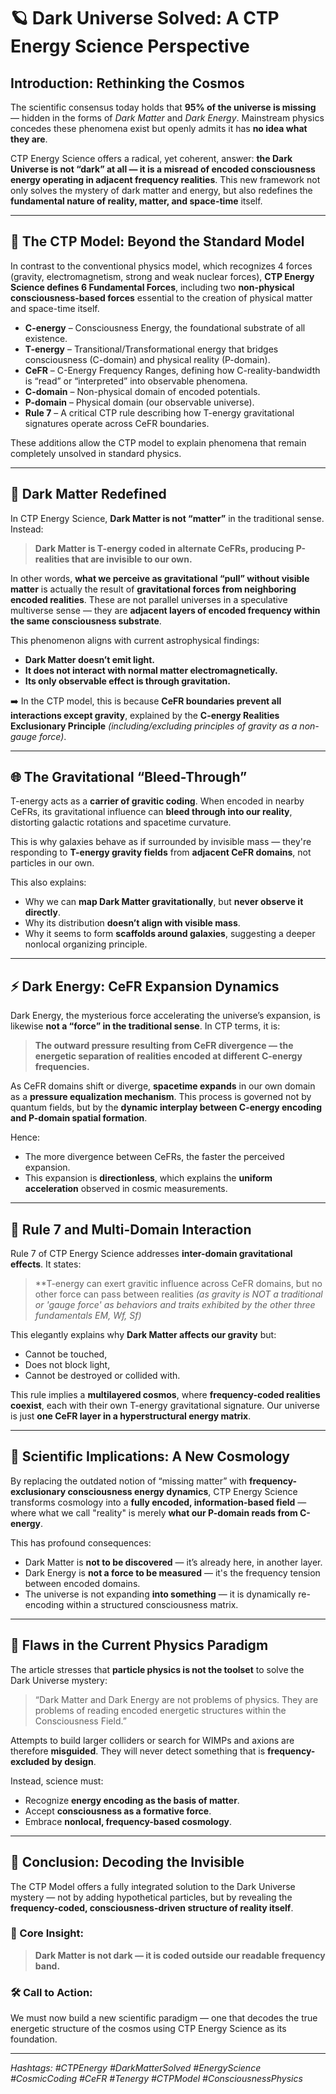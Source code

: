 # 🪐 Dark Universe Solved: A CTP Energy Science Perspective

## Introduction: Rethinking the Cosmos

The scientific consensus today holds that **95% of the universe is missing** — hidden in the forms of *Dark Matter* and *Dark Energy*. Mainstream physics concedes these phenomena exist but openly admits it has **no idea what they are**.

CTP Energy Science offers a radical, yet coherent, answer: **the Dark Universe is not “dark” at all — it is a misread of encoded consciousness energy operating in adjacent frequency realities**. This new framework not only solves the mystery of dark matter and energy, but also redefines the **fundamental nature of reality, matter, and space-time** itself.

---

## 🔬 The CTP Model: Beyond the Standard Model

In contrast to the conventional physics model, which recognizes 4 forces (gravity, electromagnetism, strong and weak nuclear forces), **CTP Energy Science defines 6 Fundamental Forces**, including two **non-physical consciousness-based forces** essential to the creation of physical matter and space-time itself.

- **C-energy** – Consciousness Energy, the foundational substrate of all existence.
- **T-energy** – Transitional/Transformational energy that bridges consciousness (C-domain) and physical reality (P-domain).
- **CeFR** – C-Energy Frequency Ranges, defining how C-reality-bandwidth is “read” or “interpreted” into observable phenomena.
- **C-domain** – Non-physical domain of encoded potentials.
- **P-domain** – Physical domain (our observable universe).
- **Rule 7** – A critical CTP rule describing how T-energy gravitational signatures operate across CeFR boundaries.

These additions allow the CTP model to explain phenomena that remain completely unsolved in standard physics.

---

## 🌌 Dark Matter Redefined

In CTP Energy Science, **Dark Matter is not “matter”** in the traditional sense. Instead:

> **Dark Matter is T-energy coded in alternate CeFRs, producing P-realities that are invisible to our own.**

In other words, **what we perceive as gravitational “pull” without visible matter** is actually the result of **gravitational forces from neighboring encoded realities**. These are not parallel universes in a speculative multiverse sense — they are **adjacent layers of encoded frequency within the same consciousness substrate**.

This phenomenon aligns with current astrophysical findings:
- **Dark Matter doesn’t emit light.**
- **It does not interact with normal matter electromagnetically.**
- **Its only observable effect is through gravitation.**

➡️ In the CTP model, this is because **CeFR boundaries prevent all interactions except gravity**, explained by the **C-energy Realities Exclusionary Principle** *(including/excluding principles of gravity as a non-gauge force)*.

---

## 🌐 The Gravitational “Bleed-Through”

T-energy acts as a **carrier of gravitic coding**. When encoded in nearby CeFRs, its gravitational influence can **bleed through into our reality**, distorting galactic rotations and spacetime curvature.

This is why galaxies behave as if surrounded by invisible mass — they're responding to **T-energy gravity fields** from **adjacent CeFR domains**, not particles in our own.

This also explains:
- Why we can **map Dark Matter gravitationally**, but **never observe it directly**.
- Why its distribution **doesn’t align with visible mass**.
- Why it seems to form **scaffolds around galaxies**, suggesting a deeper nonlocal organizing principle.

---

## ⚡ Dark Energy: CeFR Expansion Dynamics

Dark Energy, the mysterious force accelerating the universe’s expansion, is likewise **not a “force” in the traditional sense**. In CTP terms, it is:

> **The outward pressure resulting from CeFR divergence — the energetic separation of realities encoded at different C-energy frequencies.**

As CeFR domains shift or diverge, **spacetime expands** in our own domain as a **pressure equalization mechanism**. This process is governed not by quantum fields, but by the **dynamic interplay between C-energy encoding and P-domain spatial formation**.

Hence:
- The more divergence between CeFRs, the faster the perceived expansion.
- This expansion is **directionless**, which explains the **uniform acceleration** observed in cosmic measurements.

---

## 🔁 Rule 7 and Multi-Domain Interaction

Rule 7 of CTP Energy Science addresses **inter-domain gravitational effects**. It states:

> **T-energy can exert gravitic influence across CeFR domains, but no other force can pass between realities *(as gravity is NOT a traditional or 'gauge force' as behaviors and traits exhibited by the other three fundamentals EM, Wf, Sf)*

This elegantly explains why **Dark Matter affects our gravity** but:
- Cannot be touched,
- Does not block light,
- Cannot be destroyed or collided with.

This rule implies a **multilayered cosmos**, where **frequency-coded realities coexist**, each with their own T-energy gravitational signature. Our universe is just **one CeFR layer in a hyperstructural energy matrix**.

---

## 🧩 Scientific Implications: A New Cosmology

By replacing the outdated notion of “missing matter” with **frequency-exclusionary consciousness energy dynamics**, CTP Energy Science transforms cosmology into a **fully encoded, information-based field** — where what we call "reality" is merely **what our P-domain reads from C-energy**.

This has profound consequences:
- Dark Matter is **not to be discovered** — it’s already here, in another layer.
- Dark Energy is **not a force to be measured** — it's the frequency tension between encoded domains.
- The universe is not expanding **into something** — it is dynamically re-encoding within a structured consciousness matrix.

---

## 🛑 Flaws in the Current Physics Paradigm

The article stresses that **particle physics is not the toolset** to solve the Dark Universe mystery:

> “Dark Matter and Dark Energy are not problems of physics. They are problems of reading encoded energetic structures within the Consciousness Field.”

Attempts to build larger colliders or search for WIMPs and axions are therefore **misguided**. They will never detect something that is **frequency-excluded by design**.

Instead, science must:
- Recognize **energy encoding as the basis of matter**.
- Accept **consciousness as a formative force**.
- Embrace **nonlocal, frequency-based cosmology**.

---

## 🧠 Conclusion: Decoding the Invisible

The CTP Model offers a fully integrated solution to the Dark Universe mystery — not by adding hypothetical particles, but by revealing the **frequency-coded, consciousness-driven structure of reality itself**.

### 🔑 Core Insight:
> **Dark Matter is not dark — it is coded outside our readable frequency band.**

### 🛠 Call to Action:
We must now build a new scientific paradigm — one that decodes the true energetic structure of the cosmos using CTP Energy Science as its foundation.

---

*Hashtags: #CTPEnergy #DarkMatterSolved #EnergyScience #CosmicCoding #CeFR #Tenergy #CTPModel #ConsciousnessPhysics*



